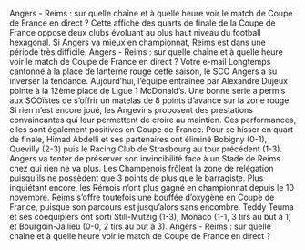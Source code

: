 Angers - Reims : sur quelle chaîne et à quelle heure voir le match de Coupe de France en direct ?
Cette affiche des quarts de finale de la Coupe de France oppose deux clubs évoluant au plus haut niveau du football hexagonal. Si Angers va mieux en championnat, Reims est dans une période très difficile. Angers - Reims : sur quelle chaîne et à quelle heure voir le match de Coupe de France en direct ?
Votre e-mail
Longtemps cantonné à la place de lanterne rouge cette saison, le SCO Angers a su inverser la tendance. Aujourd’hui, l’équipe entraînée par Alexandre Dujeux pointe à la 12ème place de Ligue 1 McDonald’s. Une bonne série a permis aux SCOïstes de s’offrir un matelas de 8 points d’avance sur la zone rouge. Si rien n’est encore joué, les Angevins proposent des prestations convaincantes qui leur permettent de croire au maintien. Ces performances, elles sont également positives en Coupe de France. Pour se hisser en quart de finale, Himad Abdelli et ses partenaires ont éliminé Bobigny (0-1), Quevilly (2-3) puis le Racing Club de Strasbourg au tour précédent (1-3). Angers va tenter de préserver son invincibilité face à un Stade de Reims chez qui rien ne va plus. Les Champenois frôlent la zone de relégation puisqu’ils ne possèdent que 3 points de plus que le barragiste. Plus inquiétant encore, les Rémois n’ont plus gagné en championnat depuis le 10 novembre. Reims s’offre toutefois une bouffée d’oxygène en Coupe de France, puisque son parcours est jusqu’alors sans encombre. Teddy Teuma et ses coéquipiers ont sorti Still-Mutzig (1-3), Monaco (1-1, 3 tirs au but à 1) et Bourgoin-Jallieu (0-0, 2 tirs au but à 3). Angers - Reims : sur quelle chaîne et à quelle heure voir le match de Coupe de France en direct ?
